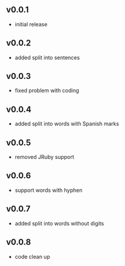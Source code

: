 ## v0.0.1

* initial release

## v0.0.2

* added split into sentences

## v0.0.3

* fixed problem with coding

## v0.0.4

* added split into words with Spanish marks

## v0.0.5

* removed JRuby support

## v0.0.6

* support words with hyphen

## v0.0.7

* added split into words without digits

## v0.0.8

* code clean up
